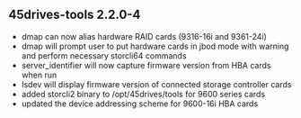 ## 45drives-tools 2.2.0-4

* dmap can now alias hardware RAID cards (9316-16i and 9361-24i)
* dmap will prompt user to put hardware cards in jbod mode with warning and perform necessary storcli64 commands
* server_identifier will now capture firmware version from HBA cards when run
* lsdev will display firmware version of connected storage controller cards
* added storcli2 binary to /opt/45drives/tools for 9600 series cards
* updated the device addressing scheme for 9600-16i HBA cards